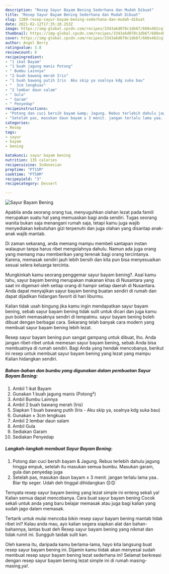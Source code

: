 ```yaml
---
description: "Resep Sayur Bayam Bening Sederhana dan Mudah Dibuat"
title: "Resep Sayur Bayam Bening Sederhana dan Mudah Dibuat"
slug: 1289-resep-sayur-bayam-bening-sederhana-dan-mudah-dibuat
date: 2021-02-12T17:35:20.253Z
image: https://img-global.cpcdn.com/recipes/3343a6d070c1db6f/680x482cq70/sayur-bayam-bening-foto-resep-utama.jpg
thumbnail: https://img-global.cpcdn.com/recipes/3343a6d070c1db6f/680x482cq70/sayur-bayam-bening-foto-resep-utama.jpg
cover: https://img-global.cpcdn.com/recipes/3343a6d070c1db6f/680x482cq70/sayur-bayam-bening-foto-resep-utama.jpg
author: Angel Berry
ratingvalue: 3.8
reviewcount: 8
recipeingredient:
- "1 ikat Bayam"
- "1 buah jagung manis Potong"
- " Bumbu Lainnya"
- "2 buah bawang merah Iris"
- "1 buah bawang putih Iris  Aku skip ya soalnya kdg suka bau"
- "  3cm lengkuas"
- "2 lembar daun salam"
- " Gula"
- " Garam"
- " Penyedap"
recipeinstructions:
- "Potong dan cuci bersih bayam &amp; Jagung. Rebus terlebih dahulu jagung hingga empuk, setelah itu masukan semua bumbu. Masukan garam, gula dan penyedap juga"
- "Setelah pas, masukan daun bayam ± 3 menit. jangan terlalu lama yaa.. Biar ttp seger. Udah deh tinggal dihidangkan 😊😊"
categories:
- Resep
tags:
- sayur
- bayam
- bening

katakunci: sayur bayam bening 
nutrition: 135 calories
recipecuisine: Indonesian
preptime: "PT15M"
cooktime: "PT50M"
recipeyield: "3"
recipecategory: Dessert

---
```



![Sayur Bayam Bening](https://img-global.cpcdn.com/recipes/3343a6d070c1db6f/680x482cq70/sayur-bayam-bening-foto-resep-utama.jpg)

Apabila anda seorang orang tua, menyuguhkan olahan lezat pada famili merupakan suatu hal yang memuaskan bagi anda sendiri. Tugas seorang  wanita bukan saja menangani rumah saja, tetapi kamu juga wajib menyediakan kebutuhan gizi terpenuhi dan juga olahan yang disantap anak-anak wajib mantab.

Di zaman  sekarang, anda memang mampu membeli santapan instan walaupun tanpa harus ribet mengolahnya dahulu. Namun ada juga orang yang memang mau memberikan yang terenak bagi orang tercintanya. Karena, memasak sendiri jauh lebih bersih dan kita pun bisa menyesuaikan sesuai selera keluarga tercinta. 



Mungkinkah kamu seorang penggemar sayur bayam bening?. Asal kamu tahu, sayur bayam bening merupakan makanan khas di Nusantara yang saat ini digemari oleh setiap orang di hampir setiap daerah di Nusantara. Anda dapat menyajikan sayur bayam bening buatan sendiri di rumah dan dapat dijadikan hidangan favorit di hari liburmu.

Kalian tidak usah bingung jika kamu ingin mendapatkan sayur bayam bening, sebab sayur bayam bening tidak sulit untuk dicari dan juga kamu pun boleh memasaknya sendiri di tempatmu. sayur bayam bening boleh dibuat dengan berbagai cara. Sekarang telah banyak cara modern yang membuat sayur bayam bening lebih lezat.

Resep sayur bayam bening pun sangat gampang untuk dibuat, lho. Anda jangan ribet-ribet untuk memesan sayur bayam bening, sebab Anda bisa membuatnya di rumah sendiri. Bagi Anda yang hendak mencobanya, berikut ini resep untuk membuat sayur bayam bening yang lezat yang mampu Kalian hidangkan sendiri.

<!--inarticleads1-->

##### Bahan-bahan dan bumbu yang digunakan dalam pembuatan Sayur Bayam Bening:

1. Ambil 1 ikat Bayam
1. Gunakan 1 buah jagung manis (Potong²)
1. Ambil  Bumbu Lainnya
1. Ambil 2 buah bawang merah (Iris)
1. Siapkan 1 buah bawang putih (Iris - Aku skip ya, soalnya kdg suka bau)
1. Gunakan  ± 3cm lengkuas
1. Ambil 2 lembar daun salam
1. Ambil  Gula
1. Sediakan  Garam
1. Sediakan  Penyedap




<!--inarticleads2-->

##### Langkah-langkah membuat Sayur Bayam Bening:

1. Potong dan cuci bersih bayam &amp; Jagung. Rebus terlebih dahulu jagung hingga empuk, setelah itu masukan semua bumbu. Masukan garam, gula dan penyedap juga
1. Setelah pas, masukan daun bayam ± 3 menit. jangan terlalu lama yaa.. Biar ttp seger. Udah deh tinggal dihidangkan 😊😊




Ternyata resep sayur bayam bening yang lezat simple ini enteng sekali ya! Kalian semua dapat mencobanya. Cara buat sayur bayam bening Cocok sekali untuk anda yang baru belajar memasak atau juga bagi kalian yang sudah jago dalam memasak.

Tertarik untuk mulai mencoba bikin resep sayur bayam bening mantab tidak ribet ini? Kalau anda mau, ayo kalian segera siapkan alat dan bahan-bahannya, lantas buat deh Resep sayur bayam bening yang nikmat dan tidak rumit ini. Sungguh taidak sulit kan. 

Oleh karena itu, daripada kamu berlama-lama, hayo kita langsung buat resep sayur bayam bening ini. Dijamin kamu tiidak akan menyesal sudah membuat resep sayur bayam bening lezat sederhana ini! Selamat berkreasi dengan resep sayur bayam bening lezat simple ini di rumah masing-masing,ya!.

